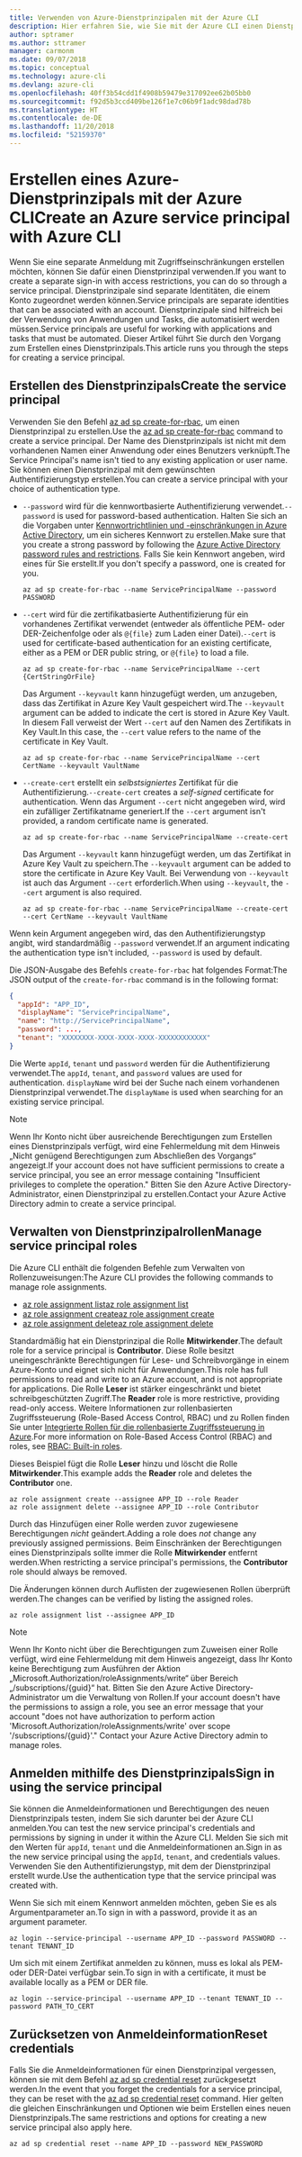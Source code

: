 ```yaml
---
title: Verwenden von Azure-Dienstprinzipalen mit der Azure CLI
description: Hier erfahren Sie, wie Sie mit der Azure CLI einen Dienstprinzipal erstellen und verwenden.
author: sptramer
ms.author: sttramer
manager: carmonm
ms.date: 09/07/2018
ms.topic: conceptual
ms.technology: azure-cli
ms.devlang: azure-cli
ms.openlocfilehash: 40ff3b54cdd1f4908b59479e317092ee62b05bb0
ms.sourcegitcommit: f92d5b3ccd409be126f1e7c06b9f1adc98dad78b
ms.translationtype: HT
ms.contentlocale: de-DE
ms.lasthandoff: 11/20/2018
ms.locfileid: "52159370"
---
```

# <a name="create-an-azure-service-principal-with-azure-cli"></a><span data-ttu-id="5126c-103">Erstellen eines Azure-Dienstprinzipals mit der Azure CLI</span><span class="sxs-lookup"><span data-stu-id="5126c-103">Create an Azure service principal with Azure CLI</span></span>

<span data-ttu-id="5126c-104">Wenn Sie eine separate Anmeldung mit Zugriffseinschränkungen erstellen möchten, können Sie dafür einen Dienstprinzipal verwenden.</span><span class="sxs-lookup"><span data-stu-id="5126c-104">If you want to create a separate sign-in with access restrictions, you can do so through a service principal.</span></span> <span data-ttu-id="5126c-105">Dienstprinzipale sind separate Identitäten, die einem Konto zugeordnet werden können.</span><span class="sxs-lookup"><span data-stu-id="5126c-105">Service principals are separate identities that can be associated with an account.</span></span> <span data-ttu-id="5126c-106">Dienstprinzipale sind hilfreich bei der Verwendung von Anwendungen und Tasks, die automatisiert werden müssen.</span><span class="sxs-lookup"><span data-stu-id="5126c-106">Service principals are useful for working with applications and tasks that must be automated.</span></span> <span data-ttu-id="5126c-107">Dieser Artikel führt Sie durch den Vorgang zum Erstellen eines Dienstprinzipals.</span><span class="sxs-lookup"><span data-stu-id="5126c-107">This article runs you through the steps for creating a service principal.</span></span>

## <a name="create-the-service-principal"></a><span data-ttu-id="5126c-108">Erstellen des Dienstprinzipals</span><span class="sxs-lookup"><span data-stu-id="5126c-108">Create the service principal</span></span>

<span data-ttu-id="5126c-109">Verwenden Sie den Befehl [az ad sp create-for-rbac](/cli/azure/ad/sp#az-ad-sp-create-for-rbac), um einen Dienstprinzipal zu erstellen.</span><span class="sxs-lookup"><span data-stu-id="5126c-109">Use the [az ad sp create-for-rbac](/cli/azure/ad/sp#az-ad-sp-create-for-rbac) command to create a service principal.</span></span> <span data-ttu-id="5126c-110">Der Name des Dienstprinzipals ist nicht mit dem vorhandenen Namen einer Anwendung oder eines Benutzers verknüpft.</span><span class="sxs-lookup"><span data-stu-id="5126c-110">The Service Principal's name isn't tied to any existing application or user name.</span></span> <span data-ttu-id="5126c-111">Sie können einen Dienstprinzipal mit dem gewünschten Authentifizierungstyp erstellen.</span><span class="sxs-lookup"><span data-stu-id="5126c-111">You can create a service principal with your choice of authentication type.</span></span>

* <span data-ttu-id="5126c-112">`--password` wird für die kennwortbasierte Authentifizierung verwendet.</span><span class="sxs-lookup"><span data-stu-id="5126c-112">`--password` is used for password-based authentication.</span></span> <span data-ttu-id="5126c-113">Halten Sie sich an die Vorgaben unter [Kennwortrichtlinien und -einschränkungen in Azure Active Directory](/azure/active-directory/active-directory-passwords-policy), um ein sicheres Kennwort zu erstellen.</span><span class="sxs-lookup"><span data-stu-id="5126c-113">Make sure that you create a strong password by following the [Azure Active Directory password rules and restrictions](/azure/active-directory/active-directory-passwords-policy).</span></span> <span data-ttu-id="5126c-114">Falls Sie kein Kennwort angeben, wird eines für Sie erstellt.</span><span class="sxs-lookup"><span data-stu-id="5126c-114">If you don't specify a password, one is created for you.</span></span>

  ```azurecli-interactive
  az ad sp create-for-rbac --name ServicePrincipalName --password PASSWORD
  ```

* <span data-ttu-id="5126c-115">`--cert` wird für die zertifikatbasierte Authentifizierung für ein vorhandenes Zertifikat verwendet (entweder als öffentliche PEM- oder DER-Zeichenfolge oder als `@{file}` zum Laden einer Datei).</span><span class="sxs-lookup"><span data-stu-id="5126c-115">`--cert` is used for certificate-based authentication for an existing certificate, either as a PEM or DER public string, or `@{file}` to load a file.</span></span>

  ```azurecli-interactive
  az ad sp create-for-rbac --name ServicePrincipalName --cert {CertStringOrFile}
  ```

  <span data-ttu-id="5126c-116">Das Argument `--keyvault` kann hinzugefügt werden, um anzugeben, dass das Zertifikat in Azure Key Vault gespeichert wird.</span><span class="sxs-lookup"><span data-stu-id="5126c-116">The `--keyvault` argument can be added to indicate the cert is stored in Azure Key Vault.</span></span> <span data-ttu-id="5126c-117">In diesem Fall verweist der Wert `--cert` auf den Namen des Zertifikats in Key Vault.</span><span class="sxs-lookup"><span data-stu-id="5126c-117">In this case, the `--cert` value refers to the name of the certificate in Key Vault.</span></span>

  ```azurecli-interactive
  az ad sp create-for-rbac --name ServicePrincipalName --cert CertName --keyvault VaultName
  ```

* <span data-ttu-id="5126c-118">`--create-cert` erstellt ein _selbstsigniertes_ Zertifikat für die Authentifizierung.</span><span class="sxs-lookup"><span data-stu-id="5126c-118">`--create-cert` creates a _self-signed_ certificate for authentication.</span></span> <span data-ttu-id="5126c-119">Wenn das Argument `--cert` nicht angegeben wird, wird ein zufälliger Zertifikatname generiert.</span><span class="sxs-lookup"><span data-stu-id="5126c-119">If the `--cert` argument isn't provided, a random certificate name is generated.</span></span>

  ```azurecli-interactive
  az ad sp create-for-rbac --name ServicePrincipalName --create-cert
  ```

  <span data-ttu-id="5126c-120">Das Argument `--keyvault` kann hinzugefügt werden, um das Zertifikat in Azure Key Vault zu speichern.</span><span class="sxs-lookup"><span data-stu-id="5126c-120">The `--keyvault` argument can be added to store the certificate in Azure Key Vault.</span></span> <span data-ttu-id="5126c-121">Bei Verwendung von `--keyvault` ist auch das Argument `--cert` erforderlich.</span><span class="sxs-lookup"><span data-stu-id="5126c-121">When using `--keyvault`, the `--cert` argument is also required.</span></span>

  ```azurecli-interactive
  az ad sp create-for-rbac --name ServicePrincipalName --create-cert --cert CertName --keyvault VaultName
  ```

<span data-ttu-id="5126c-122">Wenn kein Argument angegeben wird, das den Authentifizierungstyp angibt, wird standardmäßig `--password` verwendet.</span><span class="sxs-lookup"><span data-stu-id="5126c-122">If an argument indicating the authentication type isn't included, `--password` is used by default.</span></span>

<span data-ttu-id="5126c-123">Die JSON-Ausgabe des Befehls `create-for-rbac` hat folgendes Format:</span><span class="sxs-lookup"><span data-stu-id="5126c-123">The JSON output of the `create-for-rbac` command is in the following format:</span></span>

```json
{
  "appId": "APP_ID",
  "displayName": "ServicePrincipalName",
  "name": "http://ServicePrincipalName",
  "password": ...,
  "tenant": "XXXXXXXX-XXXX-XXXX-XXXX-XXXXXXXXXXXX"
}
```

<span data-ttu-id="5126c-124">Die Werte `appId`, `tenant` und `password` werden für die Authentifizierung verwendet.</span><span class="sxs-lookup"><span data-stu-id="5126c-124">The `appId`, `tenant`, and `password` values are used for authentication.</span></span> <span data-ttu-id="5126c-125">`displayName` wird bei der Suche nach einem vorhandenen Dienstprinzipal verwendet.</span><span class="sxs-lookup"><span data-stu-id="5126c-125">The `displayName` is used when searching for an existing service principal.</span></span>

> [!NOTE]
> <span data-ttu-id="5126c-126">Wenn Ihr Konto nicht über ausreichende Berechtigungen zum Erstellen eines Dienstprinzipals verfügt, wird eine Fehlermeldung mit dem Hinweis „Nicht genügend Berechtigungen zum Abschließen des Vorgangs“ angezeigt.</span><span class="sxs-lookup"><span data-stu-id="5126c-126">If your account does not have sufficient permissions to create a service principal, you see an error message containing "Insufficient privileges to complete the operation."</span></span> <span data-ttu-id="5126c-127">Bitten Sie den Azure Active Directory-Administrator, einen Dienstprinzipal zu erstellen.</span><span class="sxs-lookup"><span data-stu-id="5126c-127">Contact your Azure Active Directory admin to create a service principal.</span></span>

## <a name="manage-service-principal-roles"></a><span data-ttu-id="5126c-128">Verwalten von Dienstprinzipalrollen</span><span class="sxs-lookup"><span data-stu-id="5126c-128">Manage service principal roles</span></span>

<span data-ttu-id="5126c-129">Die Azure CLI enthält die folgenden Befehle zum Verwalten von Rollenzuweisungen:</span><span class="sxs-lookup"><span data-stu-id="5126c-129">The Azure CLI provides the following commands to manage role assignments.</span></span>

* [<span data-ttu-id="5126c-130">az role assignment list</span><span class="sxs-lookup"><span data-stu-id="5126c-130">az role assignment list</span></span>](/cli/azure/role/assignment#az-role-assignment-list)
* [<span data-ttu-id="5126c-131">az role assignment create</span><span class="sxs-lookup"><span data-stu-id="5126c-131">az role assignment create</span></span>](/cli/azure/role/assignment#az-role-assignment-create)
* [<span data-ttu-id="5126c-132">az role assignment delete</span><span class="sxs-lookup"><span data-stu-id="5126c-132">az role assignment delete</span></span>](/cli/azure/role/assignment#az-role-assignment-delete)

<span data-ttu-id="5126c-133">Standardmäßig hat ein Dienstprinzipal die Rolle **Mitwirkender**.</span><span class="sxs-lookup"><span data-stu-id="5126c-133">The default role for a service principal is **Contributor**.</span></span> <span data-ttu-id="5126c-134">Diese Rolle besitzt uneingeschränkte Berechtigungen für Lese- und Schreibvorgänge in einem Azure-Konto und eignet sich nicht für Anwendungen.</span><span class="sxs-lookup"><span data-stu-id="5126c-134">This role has full permissions to read and write to an Azure account, and is not appropriate for applications.</span></span> <span data-ttu-id="5126c-135">Die Rolle **Leser** ist stärker eingeschränkt und bietet schreibgeschützten Zugriff.</span><span class="sxs-lookup"><span data-stu-id="5126c-135">The **Reader** role is more restrictive, providing read-only access.</span></span>  <span data-ttu-id="5126c-136">Weitere Informationen zur rollenbasierten Zugriffssteuerung (Role-Based Access Control, RBAC) und zu Rollen finden Sie unter [Integrierte Rollen für die rollenbasierte Zugriffssteuerung in Azure](/azure/active-directory/role-based-access-built-in-roles).</span><span class="sxs-lookup"><span data-stu-id="5126c-136">For more information on Role-Based Access Control (RBAC) and roles, see [RBAC: Built-in roles](/azure/active-directory/role-based-access-built-in-roles).</span></span>

<span data-ttu-id="5126c-137">Dieses Beispiel fügt die Rolle **Leser** hinzu und löscht die Rolle **Mitwirkender**.</span><span class="sxs-lookup"><span data-stu-id="5126c-137">This example adds the **Reader** role and deletes the **Contributor** one.</span></span>

```azurecli-interactive
az role assignment create --assignee APP_ID --role Reader
az role assignment delete --assignee APP_ID --role Contributor
```

<span data-ttu-id="5126c-138">Durch das Hinzufügen einer Rolle werden zuvor zugewiesene Berechtigungen _nicht_ geändert.</span><span class="sxs-lookup"><span data-stu-id="5126c-138">Adding a role does _not_ change any previously assigned permissions.</span></span> <span data-ttu-id="5126c-139">Beim Einschränken der Berechtigungen eines Dienstprinzipals sollte immer die Rolle __Mitwirkender__ entfernt werden.</span><span class="sxs-lookup"><span data-stu-id="5126c-139">When restricting a service principal's permissions, the __Contributor__ role should always be removed.</span></span>

<span data-ttu-id="5126c-140">Die Änderungen können durch Auflisten der zugewiesenen Rollen überprüft werden.</span><span class="sxs-lookup"><span data-stu-id="5126c-140">The changes can be verified by listing the assigned roles.</span></span>

```azurecli-interactive
az role assignment list --assignee APP_ID
```

> [!NOTE]
> <span data-ttu-id="5126c-141">Wenn Ihr Konto nicht über die Berechtigungen zum Zuweisen einer Rolle verfügt, wird eine Fehlermeldung mit dem Hinweis angezeigt, dass Ihr Konto keine Berechtigung zum Ausführen der Aktion „Microsoft.Authorization/roleAssignments/write“ über Bereich „/subscriptions/{guid}“ hat. Bitten Sie den Azure Active Directory-Administrator um die Verwaltung von Rollen.</span><span class="sxs-lookup"><span data-stu-id="5126c-141">If your account doesn't have the permissions to assign a role, you see an error message that your account "does not have authorization to perform action 'Microsoft.Authorization/roleAssignments/write' over scope '/subscriptions/{guid}'." Contact your Azure Active Directory admin to manage roles.</span></span>

## <a name="sign-in-using-the-service-principal"></a><span data-ttu-id="5126c-142">Anmelden mithilfe des Dienstprinzipals</span><span class="sxs-lookup"><span data-stu-id="5126c-142">Sign in using the service principal</span></span>

<span data-ttu-id="5126c-143">Sie können die Anmeldeinformationen und Berechtigungen des neuen Dienstprinzipals testen, indem Sie sich darunter bei der Azure CLI anmelden.</span><span class="sxs-lookup"><span data-stu-id="5126c-143">You can test the new service principal's credentials and permissions by signing in under it within the Azure CLI.</span></span> <span data-ttu-id="5126c-144">Melden Sie sich mit den Werten für `appId`, `tenant` und die Anmeldeinformationen an.</span><span class="sxs-lookup"><span data-stu-id="5126c-144">Sign in as the new service principal using the `appId`, `tenant`, and credentials values.</span></span> <span data-ttu-id="5126c-145">Verwenden Sie den Authentifizierungstyp, mit dem der Dienstprinzipal erstellt wurde.</span><span class="sxs-lookup"><span data-stu-id="5126c-145">Use the authentication type that the service principal was created with.</span></span>

<span data-ttu-id="5126c-146">Wenn Sie sich mit einem Kennwort anmelden möchten, geben Sie es als Argumentparameter an.</span><span class="sxs-lookup"><span data-stu-id="5126c-146">To sign in with a password, provide it as an argument parameter.</span></span>

```azurecli-interactive
az login --service-principal --username APP_ID --password PASSWORD --tenant TENANT_ID
```

<span data-ttu-id="5126c-147">Um sich mit einem Zertifikat anmelden zu können, muss es lokal als PEM- oder DER-Datei verfügbar sein.</span><span class="sxs-lookup"><span data-stu-id="5126c-147">To sign in with a certificate, it must be available locally as a PEM or DER file.</span></span>

```azurecli-interactive
az login --service-principal --username APP_ID --tenant TENANT_ID --password PATH_TO_CERT
```

## <a name="reset-credentials"></a><span data-ttu-id="5126c-148">Zurücksetzen von Anmeldeinformation</span><span class="sxs-lookup"><span data-stu-id="5126c-148">Reset credentials</span></span>

<span data-ttu-id="5126c-149">Falls Sie die Anmeldeinformationen für einen Dienstprinzipal vergessen, können sie mit dem Befehl [az ad sp credential reset](/cli/azure/ad/sp/credential#az-ad-sp-credential-reset) zurückgesetzt werden.</span><span class="sxs-lookup"><span data-stu-id="5126c-149">In the event that you forget the credentials for a service principal, they can be reset with the [az ad sp credential reset](/cli/azure/ad/sp/credential#az-ad-sp-credential-reset) command.</span></span> <span data-ttu-id="5126c-150">Hier gelten die gleichen Einschränkungen und Optionen wie beim Erstellen eines neuen Dienstprinzipals.</span><span class="sxs-lookup"><span data-stu-id="5126c-150">The same restrictions and options for creating a new service principal also apply here.</span></span>

```azurecli-interactive
az ad sp credential reset --name APP_ID --password NEW_PASSWORD
```
